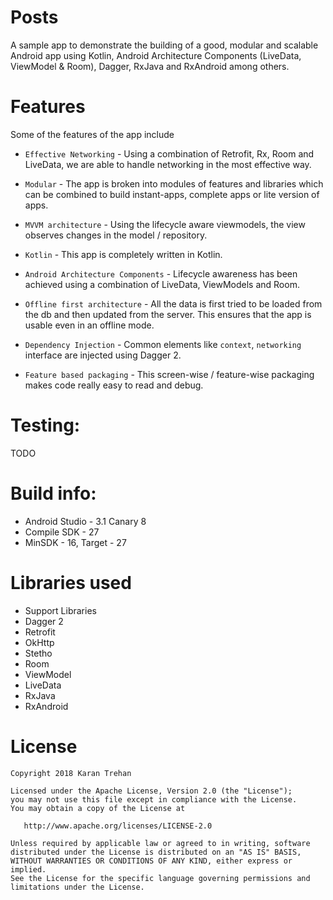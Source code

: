 # Posts
A sample app to demonstrate the building of a good, modular and scalable Android app using Kotlin, Android Architecture Components (LiveData, ViewModel & Room), Dagger, RxJava and RxAndroid among others.

# Features
Some of the features of the app include

- `Effective Networking` - Using a combination of Retrofit, Rx, Room and LiveData, we are able to handle networking in the most effective way.

- `Modular` - The app is broken into modules of features and libraries which can be combined to build instant-apps, complete apps or lite version of apps.

- `MVVM architecture` - Using the lifecycle aware viewmodels, the view observes changes in the model / repository.

- `Kotlin` - This app is completely written in Kotlin.

- `Android Architecture Components` - Lifecycle awareness has been achieved using a combination of LiveData, ViewModels and Room.

 - `Offline first architecture` - All the data is first tried to be loaded from the db and then updated from the server. This ensures that the app is usable even in an offline mode.

 - `Dependency Injection` - Common elements like `context`, `networking` interface are injected using Dagger 2.

 - `Feature based packaging` - This screen-wise / feature-wise packaging makes code really easy to read and debug.

# Testing:
TODO

# Build info:
  - Android Studio - 3.1 Canary 8
  - Compile SDK - 27
  - MinSDK - 16, Target - 27

# Libraries used
* Support Libraries
* Dagger 2
* Retrofit
* OkHttp
* Stetho
* Room
* ViewModel
* LiveData
* RxJava
* RxAndroid

# License

    Copyright 2018 Karan Trehan

    Licensed under the Apache License, Version 2.0 (the "License");
    you may not use this file except in compliance with the License.
    You may obtain a copy of the License at

       http://www.apache.org/licenses/LICENSE-2.0

    Unless required by applicable law or agreed to in writing, software
    distributed under the License is distributed on an "AS IS" BASIS,
    WITHOUT WARRANTIES OR CONDITIONS OF ANY KIND, either express or implied.
    See the License for the specific language governing permissions and
    limitations under the License.